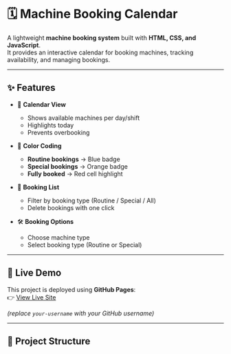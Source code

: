 # 🗓️ Machine Booking Calendar

A lightweight **machine booking system** built with **HTML, CSS, and JavaScript**.  
It provides an interactive calendar for booking machines, tracking availability, and managing bookings.

---

## ✨ Features

- 📅 **Calendar View**
  - Shows available machines per day/shift
  - Highlights today
  - Prevents overbooking

- 🎨 **Color Coding**
  - **Routine bookings** → Blue badge
  - **Special bookings** → Orange badge
  - **Fully booked** → Red cell highlight

- 🔎 **Booking List**
  - Filter by booking type (Routine / Special / All)
  - Delete bookings with one click

- 🛠️ **Booking Options**
  - Choose machine type
  - Select booking type (Routine or Special)

---

## 🚀 Live Demo

This project is deployed using **GitHub Pages**:  
👉 [View Live Site](https://your-username.github.io/machine-booking/)

*(replace `your-username` with your GitHub username)*

---

## 📂 Project Structure

